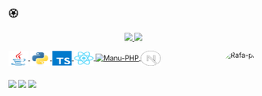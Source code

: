## :rosette:

<div align="center">
  <a href="https://github.com/emanupires">
  <img height="180em" src="https://github-readme-stats.vercel.app/api?username=emanupires&show_icons=true&theme=radical&include_all_commits=true&count_private=true"/>
  <img height="180em" src="https://github-readme-stats.vercel.app/api/top-langs/?username=emanupires&layout=compact&langs_count=7&theme=radical"/>
</div>

<div style="display: inline_block"><br>
  <img align="center" alt="Manu-Java" height="30" width="40" src="https://raw.githubusercontent.com/devicons/devicon/refs/heads/master/icons/java/java-original.svg">
  <img align="center" alt="Manu-Python" height="30" width="40" src="https://raw.githubusercontent.com/devicons/devicon/ca28c779441053191ff11710fe24a9e6c23690d6/icons/python/python-original.svg">
 <img align="center" alt="Manu-Ts" height="30" width="40" src="https://raw.githubusercontent.com/devicons/devicon/master/icons/typescript/typescript-plain.svg">
  <img align="center" alt="Manu-React" height="30" width="40" src="https://raw.githubusercontent.com/devicons/devicon/master/icons/react/react-original.svg">
  <img align="center" alt="Manu-PHP" height="30" width="40" src="https://cdn.jsdelivr.net/gh/devicons/devicon/icons/php/php-plain.svg">
   <img align="center" alt="Manu-Next" height="30" width="40" src="https://raw.githubusercontent.com/devicons/devicon/master/icons/nextjs/nextjs-line.svg">
  <img align="right" alt="Rafa-pic" height="150" style="border-radius:50px;" src="https://img.freepik.com/fotos-premium/gato-trabalhando-no-computador-foto-engracada-de-patas-de-gato-digitando-ou-pressionando-botoes-em-um-teclado-de-laptop_265657-60.jpg?w=740">  
</div>

##


<div> 
  <a href="https://instagram.com/emanupires_" target="_blank"><img src="https://img.shields.io/badge/-Instagram-%23E4405F?style=for-the-badge&logo=instagram&logoColor=white" target="_blank"></a>
  <a href = "mailto:emanuelepires2000@gmail.com"><img src="https://img.shields.io/badge/-Gmail-%23333?style=for-the-badge&logo=gmail&logoColor=white" target="_blank"></a>
  <a href="https://www.linkedin.com/in/emanuele-pires-893964368/" target="_blank"><img src="https://img.shields.io/badge/-LinkedIn-%230077B5?style=for-the-badge&logo=linkedin&logoColor=white" target="_blank"></a>
</div>

